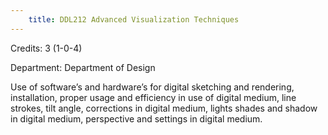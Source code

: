 ```yaml
---
    title: DDL212 Advanced Visualization Techniques
---
```

Credits: 3 (1-0-4)

Department: Department of Design

Use of software’s and hardware’s for digital sketching and rendering, installation, proper usage and efficiency in use of digital medium, line strokes, tilt angle, corrections in digital medium, lights shades and shadow in digital medium, perspective and settings in digital medium.